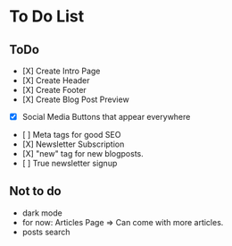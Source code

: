 # To Do List

## ToDo

- [X] Create Intro Page
- [X] Create Header
- [X] Create Footer
- [X] Create Blog Post Preview
- [x] Social Media Buttons that appear everywhere
- [ ] Meta tags for good SEO
- [X] Newsletter Subscription
- [X] "new" tag for new blogposts.
- [ ] True newsletter signup

## Not to do

- dark mode
- for now: Articles Page => Can come with more articles.
- posts search
